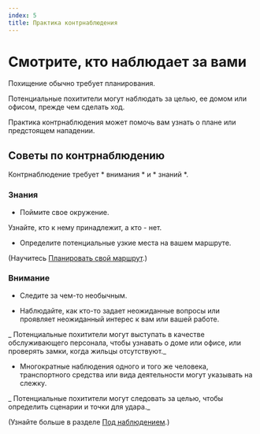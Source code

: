 ```yaml
---
index: 5
title: Практика контрнаблюдения
---
```

# Смотрите, кто наблюдает за вами

Похищение обычно требует планирования.

Потенциальные похитители могут наблюдать за целью, ее домом или офисом, прежде чем сделать ход.

Практика контрнаблюдения может помочь вам узнать о плане или предстоящем нападении.

## Советы по контрнаблюдению

Контрнаблюдение требует * внимания * и * знаний *.

### Знания

*   Поймите свое окружение.

Узнайте, кто к нему принадлежит, а кто - нет.

*   Определите потенциальные узкие места на вашем маршруте.

(Научитесь [Планировать свой маршрут](umbrella://travel/vehicles/beginner/s_plan-your-route.md).)

### Внимание

*   Следите за чем-то необычным.

*   Наблюдайте, как кто-то задает неожиданные вопросы или проявляет неожиданный интерес к вам или вашей работе.

_ Потенциальные похитители могут выступать в качестве обслуживающего персонала, чтобы узнавать о доме или офисе, или проверять замки, когда жильцы отсутствуют._

*   Многократные наблюдения одного и того же человека, транспортного средства или вида деятельности могут указывать на слежку.

_ Потенциальные похитители могут следовать за целью, чтобы определить сценарии и точки для удара._

(Узнайте больше в разделе [Под наблюдением](umbrella://work/being-followed/beginner).)